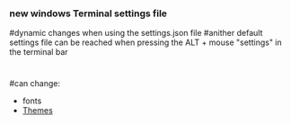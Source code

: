 ### new windows Terminal settings file
#dynamic changes when using the settings.json file
#anither default settings file can be reached when pressing the ALT + mouse "settings" in the terminal bar
#
#can change:
- fonts
- [Themes](https://atomcorp.github.io/themes/)
